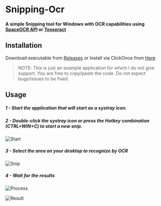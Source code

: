 # Snipping-Ocr

#### A simple Snipping tool for Windows with OCR capabilities using [SpaceOCR API](https://ocr.space/ocrapi) **or** [Tesseract](https://github.com/tesseract-ocr/tesseract)

## Installation

Download executable from [Releases](https://github.com/thepirat000/Snipping-Ocr/releases/)
or
Install via ClickOnce from [Here](https://snipping-ocr.azurewebsites.net/snipping-ocr/)

> NOTE: This is just an example application for which I do not give support. You are free to copy/paste the code. Do not expect bugs/issues to be fixed.

## Usage

##### 1 - Start the application that will start as a systray icon.

##### 2 - Double-click the systray icon or press the Hotkey combination (CTRL+WIN+C) to start a new snip.

![Start](http://i.imgur.com/3FIfidD.png)

##### 3 - Select the area on your desktop to recognize by OCR 

![Snip](http://i.imgur.com/BmpcXrB.png)

##### 4 - Wait for the results

![Process](http://i.imgur.com/3R1BQHO.png)

![Result](https://i.imgur.com/frqMxYw.png)
